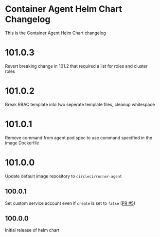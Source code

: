 # Container Agent Helm Chart Changelog

This is the Container Agent Helm Chart changelog

# 101.0.3

Revert breaking change in 101.2 that required a list for roles and cluster roles
                                       
# 101.0.2                              

Break RBAC template into two seperate template files, cleanup whitespace

# 101.0.1

Remove command from agent pod spec to use command specified in the image Dockerfile

# 101.0.0

Update default image repository to `circleci/runner-agent`

## 100.0.1

Set custom service account even if `create` is set to `false` ([PR #5](https://github.com/CircleCI-Public/container-runner-helm-chart/pull/5))

## 100.0.0 

Initial release of helm chart
